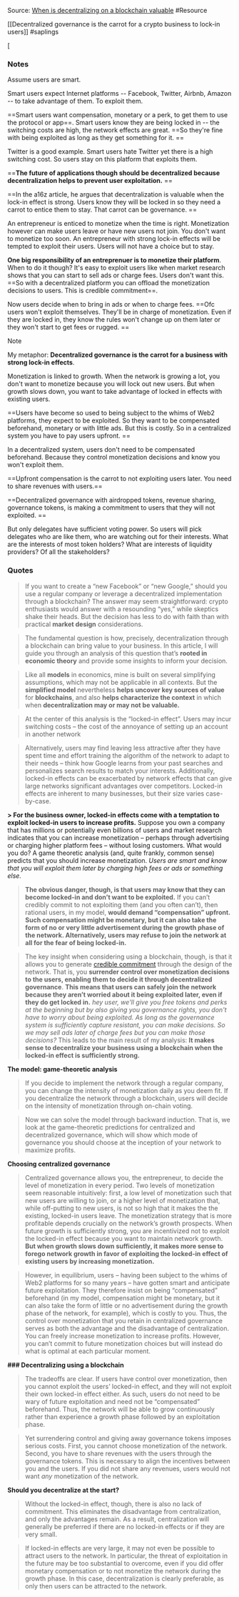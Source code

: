 Source: [When is decentralizing on a blockchain valuable](https://a16zcrypto.com/posts/article/when-is-decentralizing-on-a-blockchain-valuable/ ) 
#Resource 

[[Decentralized governance is the carrot for a crypto business to lock-in users]] #saplings  

[
### Notes

Assume users are smart. 

Smart users expect Internet platforms -- Facebook, Twitter, Airbnb, Amazon -- to take advantage of them. To exploit them. 

==Smart users want compensation, monetary or a perk, to get them to use the protocol or app==. Smart users know they are being locked in -- the switching costs are high, the network effects are great. ==So they're fine with being exploited as long as they get something for it. ==

Twitter is a good example. Smart users hate Twitter yet there is a high switching cost. So users stay on this platform that exploits them. 

==**The future of applications though should be decentralized because decentralization helps to prevent user exploitation.** ==

==In the a16z article, he argues that decentralization is valuable when the lock-in effect is strong. Users know they will be locked in so they need a carrot to entice them to stay. That carrot can be governance. ==

An entrepreneur is enticed to monetize when the time is right. Monetization however can make users leave or have new users not join. You don't want to monetize too soon. An entrepreneur with strong lock-in effects will be tempted to exploit their users. Users will not have a choice but to stay. 

**One big responsibility of an entreprenuer is to monetize their platform**. When to do it though? It's easy to exploit users like when market research shows that you can start to sell ads or charge fees. Users don't want this. ==So with a decentralized platform you can offload the monetization decisions to users. This is credible commitment==. 

Now users decide when to bring in ads or when to charge fees. ==Ofc users won't exploit themselves. They'll be in charge of monetization. Even if they are locked in, they know the rules won't change up on them later or they won't start to get fees or rugged. ==

> [!NOTE]
> My metaphor: **Decentralized governance is the carrot for a business with strong lock-in effects**. 
> 

Monetization is linked to growth. When the network is growing a lot, you don't want to monetize because you will lock out new users. But when growth slows down, you want to take advantage of locked in effects with existing users. 

==Users have become so used to being subject to the whims of Web2 platforms, they expect to be exploited. So they want to be compensated beforehand, monetary or with little ads. But this is costly. So in a centralized system you have to pay users upfront. ==

In a decentralized system, users don't need to be compensated beforehand. Because they control monetization decisions and know you won't exploit them. 

==Upfront compensation is the carrot to not exploiting users later. You need to share revenues with users.== 

==Decentralized governance with airdropped tokens, revenue sharing, governance tokens, is making a commitment to users that they will not exploited. ==

But only delegates have sufficient voting power. So users will pick delegates who are like them, who are watching out for their interests. What are the interests of most token holders? What are interests of liquidity providers? Of all the stakeholders? 

### Quotes

>If you want to create a “new Facebook” or “new Google,” should you use a regular company or leverage a decentralized implementation through a blockchain? The answer may seem straightforward: crypto enthusiasts would answer with a resounding “yes,” while skeptics shake their heads. But the decision has less to do with faith than with practical **market design** considerations.

>The fundamental question is how, precisely, decentralization through a blockchain can bring value to your business. In this article, I will guide you through an analysis of this question that’s **rooted in economic theory** and provide some insights to inform your decision.

>Like all **models** in economics, mine is built on several simplifying assumptions, which may not be applicable in all contexts. But the **simplified model** nevertheless **helps uncover key sources of value** for **blockchains**, and also **helps characterize the context** in which when **decentralization may or may not be valuable.**

>At the center of this analysis is the “locked-in effect”. Users may incur switching costs – the cost of the annoyance of setting up an account in another network

> Alternatively, users may find leaving less attractive after they have spent time and effort training the algorithm of the network to adapt to their needs – think how Google learns from your past searches and personalizes search results to match your interests. Additionally, locked-in effects can be exacerbated by network effects that can give large networks significant advantages over competitors. Locked-in effects are inherent to many businesses, but their size varies case-by-case.
>
**> For the business owner, locked-in effects come with a temptation to exploit locked-in users to increase profits.** Suppose you own a company that has millions or potentially even billions of users and market research indicates that you can increase monetization – perhaps through advertising or charging higher platform fees – without losing customers. What would you do? A game theoretic analysis (and, quite frankly, common sense) predicts that you should increase monetization.
	*Users are smart and know that you will exploit them later by charging high fees or ads or something else.*

> **The obvious danger, though, is that users may know that they can become locked-in and don’t want to be exploited.** If you can’t credibly commit to not exploiting them (and you often can’t), then rational users, in my model, **would demand “compensation” upfront. Such compensation might be monetary, but it can also take the form of no or very little advertisement during the growth phase of the network. Alternatively, users may refuse to join the network at all for the fear of being locked-in.**

>The key insight when considering using a blockchain, though, is that it allows you to generate [credible commitment](https://a16z.com/2020/01/27/computers-that-make-commitments/) through the design of the network. That is, you **surrender control over monetization decisions to the users, enabling them to decide it through decentralized governance**. **This means that users can safely join the network because they aren’t worried about it being exploited later, even if they do get locked in.**
>	*hey user, we'll give you free tokens and perks at the beginning but by also giving you governance rights, you don't have to worry about being exploited. As long as the governance system is sufficiently capture resistant, you can make decisions. So we may sell ads later of charge fees but you can make those decisions?*
> This leads to the main result of my analysis: **It makes sense to decentralize your business using a blockchain when the locked-in effect is sufficiently strong.**

**The model: game-theoretic analysis**
>If you decide to implement the network through a regular company, you can change the intensity of monetization daily as you deem fit. If you decentralize the network through a blockchain, users will decide on the intensity of monetization through on-chain voting.

>Now we can solve the model through backward induction. That is, we look at the game-theoretic predictions for centralized and decentralized governance, which will show which mode of governance you should choose at the inception of your network to maximize profits.

**Choosing centralized governance**
> Centralized governance allows you, the entrepreneur, to decide the level of monetization in every period. Two levels of monetization seem reasonable intuitively: first, a low level of monetization such that new users are willing to join, or a higher level of monetization that, while off-putting to new users, is not so high that it makes the the existing, locked-in users leave.
> The monetization strategy that is more profitable depends crucially on the network’s growth prospects. When future growth is sufficiently strong, you are incentivized not to exploit the locked-in effect because you want to maintain network growth. **But when growth slows down sufficiently, it makes more sense to forego network growth in favor of exploiting the locked-in effect of existing users by increasing monetization.**

> However, in equilibrium, users – having been subject to the whims of Web2 platforms for so many years – have gotten smart and anticipate future exploitation. They therefore insist on being “compensated” beforehand (in my model, compensation might be monetary, but it can also take the form of little or no advertisement during the growth phase of the network, for example), which is costly to you. Thus, the control over monetization that you retain in centralized governance serves as both the advantage and the disadvantage of centralization. You can freely increase monetization to increase profits. However, you can’t commit to future monetization choices but will instead do what is optimal at each particular moment.

**### Decentralizing using a blockchain**
>The tradeoffs are clear. If users have control over monetization, then you cannot exploit the users’ locked-in effect, and they will not exploit their own locked-in effect either. As such, users do not need to be wary of future exploitation and need not be “compensated” beforehand. Thus, the network will be able to grow continuously rather than experience a growth phase followed by an exploitation phase.

>Yet surrendering control and giving away governance tokens imposes serious costs. First, you cannot choose monetization of the network. Second, you have to share revenues with the users through the governance tokens. This is necessary to align the incentives between you and the users. If you did not share any revenues, users would not want _any_ monetization of the network.

**Should you decentralize at the start?**
>Without the locked-in effect, though, there is also no lack of commitment. This eliminates the disadvantage from centralization, and only the advantages remain. As a result, centralization will generally be preferred if there are no locked-in effects or if they are very small.

>If locked-in effects are very large, it may not even be possible to attract users to the network. In particular, the threat of exploitation in the future may be too substantial to overcome, even if you did offer monetary compensation or to not monetize the network during the growth phase. In this case, decentralization is clearly preferable, as only then users can be attracted to the network.
